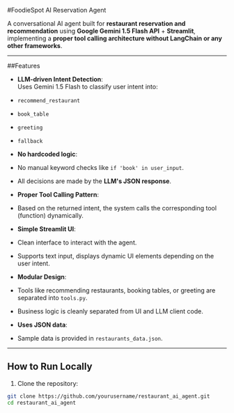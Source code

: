 #FoodieSpot AI Reservation Agent

A conversational AI agent built for **restaurant reservation and recommendation** using **Google Gemini 1.5 Flash API** + **Streamlit**, implementing a **proper tool calling architecture without LangChain or any other frameworks**.

---

##Features

-  **LLM-driven Intent Detection**:  
  Uses Gemini 1.5 Flash to classify user intent into:
  - `recommend_restaurant`
  - `book_table`
  - `greeting`
  - `fallback`

-  **No hardcoded logic**:
  - No manual keyword checks like `if 'book' in user_input`.
  - All decisions are made by the **LLM's JSON response**.
  
-  **Proper Tool Calling Pattern**:
  - Based on the returned intent, the system calls the corresponding tool (function) dynamically.
  
-  **Simple Streamlit UI**:
  - Clean interface to interact with the agent.
  - Supports text input, displays dynamic UI elements depending on the user intent.
  
-  **Modular Design**:
  - Tools like recommending restaurants, booking tables, or greeting are separated into `tools.py`.
  - Business logic is cleanly separated from UI and LLM client code.
  
-  **Uses JSON data**:
  - Sample data is provided in `restaurants_data.json`.

---

##  How to Run Locally

1. Clone the repository:
```bash
git clone https://github.com/yourusername/restaurant_ai_agent.git
cd restaurant_ai_agent
